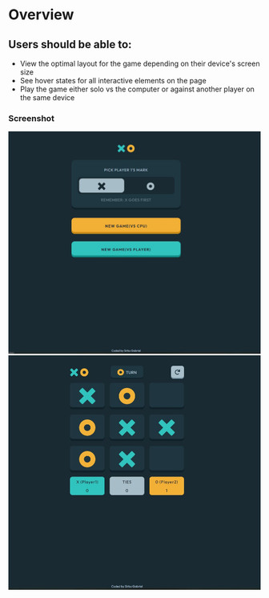 # Overview

## Users should be able to:
 - View the optimal layout for the game depending on their device's screen size
- See hover states for all interactive elements on the page
- Play the game either solo vs the computer or against another player on the same device
### Screenshot

![Mode Select](./assets/Modeselect.jpg)
![GamePlay](./assets/Play.jpg)


